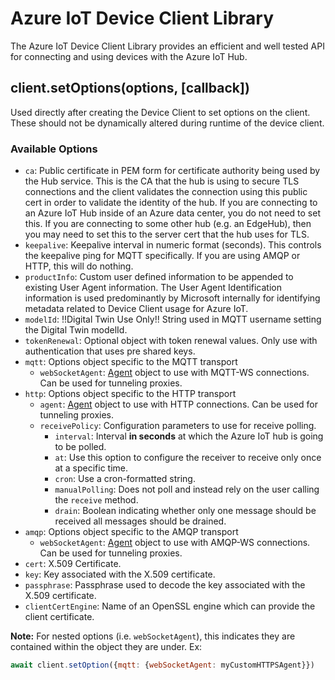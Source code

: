 # Azure IoT Device Client Library

The Azure IoT Device Client Library provides an efficient and well tested API for connecting and using devices with the Azure IoT Hub.

## client.setOptions(options, [callback])

Used directly after creating the Device Client to set options on the client. These should not be dynamically altered during runtime of the device client.

### Available Options

- `ca`: Public certificate in PEM form for certificate authority being used by the Hub service.  This is the CA that the hub is using to secure TLS connections and the client validates the connection using this public cert in order to validate the identity of the hub.  If you are connecting to an Azure IoT Hub inside of an Azure data center, you do not need to set this.  If you are connecting to some other hub (e.g. an EdgeHub), then you may need to set this to the server cert that the hub uses for TLS.
- `keepalive`: Keepalive interval in numeric format (seconds). This controls the keepalive ping for MQTT specifically. If you are using AMQP or HTTP, this will do nothing.
- `productInfo`: Custom user defined information to be appended to existing User Agent information. The User Agent Identification information is used predominantly by Microsoft internally for identifying metadata related to Device Client usage for Azure IoT.
- `modelId`: !!Digital Twin Use Only!! String used in MQTT username setting the Digital Twin modelId.
- `tokenRenewal`: Optional object with token renewal values.  Only use with authentication that uses pre shared keys.
- `mqtt`: Options object specific to the MQTT transport
    - `webSocketAgent`: [Agent](https://nodejs.org/api/https.html#https_class_https_agent) object to use with MQTT-WS connections. Can be used for tunneling proxies.
- `http`: Options object specific to the HTTP transport
    - `agent`: [Agent](https://nodejs.org/api/https.html#https_class_https_agent) object to use with HTTP connections. Can be used for tunneling proxies.
    - `receivePolicy`: Configuration parameters to use for receive polling.
        - `interval`: Interval **in seconds** at which the Azure IoT hub is going to be polled.
        - `at`: Use this option to configure the receiver to receive only once at a specific time.
        - `cron`: Use a cron-formatted string.
        - `manualPolling`: Does not poll and instead rely on the user calling the `receive` method.
        - `drain`: Boolean indicating whether only one message should be received all messages should be drained.
- `amqp`: Options object specific to the AMQP transport
    - `webSocketAgent`: [Agent](https://nodejs.org/api/https.html#https_class_https_agent) object to use with AMQP-WS connections. Can be used for tunneling proxies.
- `cert`: X.509 Certificate.
- `key`: Key associated with the X.509 certificate.
- `passphrase`: Passphrase used to decode the key associated with the X.509 certificate.
- `clientCertEngine`: Name of an OpenSSL engine which can provide the client certificate.

**Note:** For nested options (i.e. `webSocketAgent`), this indicates they are contained within the object they are under. Ex:

```js
await client.setOption({mqtt: {webSocketAgent: myCustomHTTPSAgent}})
```